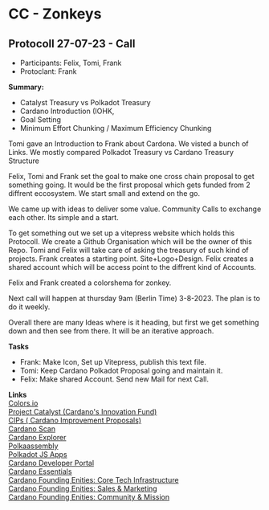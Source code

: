 # CC - Zonkeys

## Protocoll 27-07-23 - Call

- Participants: Felix, Tomi, Frank
- Protoclant: Frank

**Summary:**

- Catalyst Treasury vs Polkadot Treasury
- Cardano Introduction (IOHK,
- Goal Setting
- Minimum Effort Chunking / Maximum Efficiency Chunking

Tomi gave an Introduction to Frank about Cardona.
We visted a bunch of Links.
We mostly compared Polkadot Treasury vs Cardano Treasury Structure

Felix, Tomi and Frank set the goal to make one cross chain proposal to get something going.
It would be the first proposal which gets funded from 2 diffrent eccosystem.
We start small and extend on the go.

We came up with ideas to deliver some value.
Community Calls to exchange each other. Its simple and a start.

To get something out we set up a vitepress website which holds this Protocoll.
We create a Github Organisation which will be the owner of this Repo.
Tomi and Felix will take care of asking the treasury of such kind of projects.
Frank creates a starting point. Site+Logo+Design.
Felix creates a shared account which will be access point to the diffrent kind of Accounts.

Felix and Frank created a colorshema for zonkey.

Next call will happen at thursday 9am (Berlin Time) 3-8-2023.
The plan is to do it weekly.

Overall there are many Ideas where is it heading, but first we get something down and then see from there.
It will be an iterative approach.

**Tasks**

- Frank: Make Icon, Set up Vitepress, publish this text file.
- Tomi: Keep Cardano Polkadot Proposal going and maintain it.
- Felix: Make shared Account. Send new Mail for next Call.

**Links**  
[Colors.io](https://coolors.co/1f2421-3185fc-ff4d70-4dffb5-fafafa)  
[Project Catalyst (Cardano's Innovation Fund)](https://projectcatalyst.io/)  
[CIPs ( Cardano Improvement Proposals)](https://github.com/cardano-foundation/CIPs)  
[Cardano Scan](https://cardanoscan.io/)  
[Cardano Explorer](https://cexplorer.io/)  
[Polkaassembly](https://polkadot.polkassembly.io/)  
[Polkadot JS Apps](https://polkadot.js.org/apps/)  
[Cardano Developer Portal](https://developers.cardano.org/)  
[Cardano Essentials](https://www.essentialcardano.io/)  
[Cardano Founding Enities: Core Tech Infrastructure](https://iohk.io/)  
[Cardano Founding Enities: Sales & Marketing](https://www.emurgo.io/)  
[Cardano Founding Enities: Community & Mission](https://cardanofoundation.org/en/)
